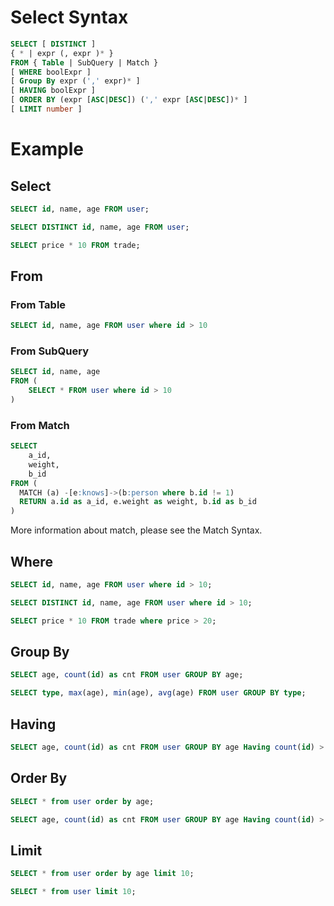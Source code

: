 # Select Syntax
```sql
SELECT [ DISTINCT ]
{ * | expr (, expr )* }
FROM { Table | SubQuery | Match }
[ WHERE boolExpr ]
[ Group By expr (',' expr)* ]
[ HAVING boolExpr ]
[ ORDER BY (expr [ASC|DESC]) (',' expr [ASC|DESC])* ]
[ LIMIT number ]
```

# Example
## Select
```sql
SELECT id, name, age FROM user;

SELECT DISTINCT id, name, age FROM user;

SELECT price * 10 FROM trade;
```

## From
### From Table
```sql
SELECT id, name, age FROM user where id > 10
```
### From SubQuery
```sql
SELECT id, name, age 
FROM (
	SELECT * FROM user where id > 10
)
```
### From Match
```sql
SELECT
	a_id,
	weight,
	b_id
FROM (
  MATCH (a) -[e:knows]->(b:person where b.id != 1)
  RETURN a.id as a_id, e.weight as weight, b.id as b_id
)
```
More information about match, please see the Match Syntax.

## Where
```sql
SELECT id, name, age FROM user where id > 10;

SELECT DISTINCT id, name, age FROM user where id > 10;

SELECT price * 10 FROM trade where price > 20;
```
## Group By
```sql
SELECT age, count(id) as cnt FROM user GROUP BY age;

SELECT type, max(age), min(age), avg(age) FROM user GROUP BY type;
```
## Having
```sql
SELECT age, count(id) as cnt FROM user GROUP BY age Having count(id) > 10;
```
## Order By
```sql
SELECT * from user order by age;

SELECT age, count(id) as cnt FROM user GROUP BY age Having count(id) > 10 Order by cnt;
```
## Limit
```sql
SELECT * from user order by age limit 10;

SELECT * from user limit 10;
```